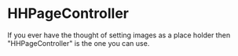 HHPageController
================

If you ever have the thought of setting images as a place holder then "HHPageController" is the one you can use.
